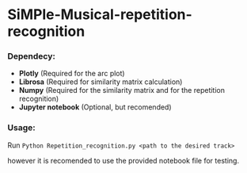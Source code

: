 # SiMPle-Musical-repetition-recognition

### Dependecy:
 - **Plotly** (Required for the arc plot)
 - **Librosa** (Required for similarity matrix calculation)
 - **Numpy** (Required for the similarity matrix and for the repetition recognition)
 - **Jupyter notebook** (Optional, but recomended)

### Usage:
Run ```Python Repetition_recognition.py <path to the desired track>```

however it is recomended to use the provided notebook file for testing.
